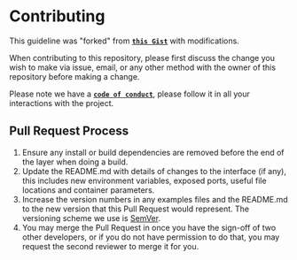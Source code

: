 # Contributing

This guideline was "forked" from [**`this Gist`**](https://gist.github.com/PurpleBooth/b24679402957c63ec426) with modifications.

When contributing to this repository, please first discuss the change you wish to make via issue,
email, or any other method with the owner of this repository before making a change.

Please note we have a [**`code of conduct`**](CODE_OF_CONDUCT.md), please follow it in all your interactions with the project.

## Pull Request Process

1. Ensure any install or build dependencies are removed before the end of the layer when doing a
   build.
2. Update the README.md with details of changes to the interface (if any), this includes new environment
   variables, exposed ports, useful file locations and container parameters.
3. Increase the version numbers in any examples files and the README.md to the new version that this
   Pull Request would represent. The versioning scheme we use is [SemVer](http://semver.org/).
4. You may merge the Pull Request in once you have the sign-off of two other developers, or if you
   do not have permission to do that, you may request the second reviewer to merge it for you.
